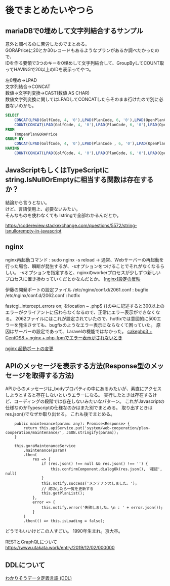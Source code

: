 # 後でまとめたいやつら


## mariaDBで0埋めして文字列結合するサンプル

意外と調べるのに苦労したのでまとめる。  
GORAPriceに20とか30レコードもあるようなプランがあるか調べたかったので、  
IDを作る要領で3つのキーを0埋めして文字列結合して、GroupByしてCOUNT取ってHAVINGで20以上のIDを表示ってやつ。  

左0埋め→LPAD  
文字列結合→CONCAT  
数値→文字列変換→CAST(数値 AS CHAR)  
数値文字列変換に関してはLPADしてCONCATしたらそのまま行けたので別に必要ないのかも。  

``` SQL
SELECT
    CONCAT(LPAD(GolfCode, 4, '0'),LPAD(PlanCode, 6, '0'),LPAD(OpenPlanCode, 6, '0')),
    COUNT(CONCAT(LPAD(GolfCode, 4, '0'),LPAD(PlanCode, 6, '0'),LPAD(OpenPlanCode, 6, '0')))
FROM
    TmOpenPlanGORAPrice
GROUP BY
    CONCAT(LPAD(GolfCode, 4, '0'),LPAD(PlanCode , 6, '0'),LPAD(OpenPlanCode, 6, '0'))
HAVING
    COUNT(CONCAT(LPAD(GolfCode, 4, '0'),LPAD(PlanCode, 6, '0'),LPAD(OpenPlanCode, 6, '0'))) > 30
```


## JavaScriptもしくはTypeScriptにstring.IsNullOrEmptyに相当する関数は存在するか？

結論から言うとない。  
けど、言語使用上、必要ないみたい。  
そんなものを使わなくても !stringで全部わかるんだとか。  

<https://codereview.stackexchange.com/questions/5572/string-isnullorempty-in-javascript>  


## nginx

nginx再起動コマンド : sudo nginx -s reload
→
通常、Webサーバーの再起動を行った場合、瞬断が発生するが、-sオプションをつけることでそれがなくなるらしい。
-sオプションを指定すると、nginxのworkerプロセスが少しずつ新しいプロセスに置き換わっていくだとかなんだとか。
[[nginx]設定の反映](https://qiita.com/WisteriaWave/items/fa2e7f4442aee497fe46)


伊藤の開発ポートの設定ファイル
/etc/nginx/conf.d/2061.conf : bugfix
/etc/nginx/conf.d/2062.conf : hotfix

fastcgi_intercept_errors on;
をlocation ~ \.php$ {}の中に記述すると300以上のエラーがクライアントに伝わらなくなるので、正常にエラー表示ができなくなる。
2062ファイルにはこれが設定されていたので、hotfixでは意図的に500エラーを発生させても、bugfixのようなエラー表示にならなくて困っていた。
原因はサーバーの設定であって、Laravelの機能ではなかった。
[cakephp3 + CentOS8 + nginx + php-fpmでエラー表示がされないとき](https://blog.supersonico.info/archives/4277/)


[nginx 起動ポートの変更](https://qiita.com/Watercat3/items/38b2bac5fa70b232bee3)


## APIのメッセージを表示する方法(Response型のメッセージを取得する方法)

APIからのメッセージは_bodyプロパティの中にあるみたいが、素直にアクセスしようとすると存在しないというエラーになる。
実行したときは存在するけど、コーディングの段階では存在しないみたいなパターン。
これがJavascriptの仕様なのかTypescriptの仕様なのかはまた別でまとめる。
取り出すときはres.json()でなぜか取り出せる。
これも後でまとめる。

``` TS
    public maintenance(param: any): Promise<Response> {
        return this.apiService.put('system/web-cooperation/plan-cooperation/maintenance/', JSON.stringify(param));
    }
    
    this.goraMaintenanceService
        .maintenance(param)
        .then(
            res => {
                if (res.json() !== null && res.json() !== '') {
                    this.confirmComponent.dialogOk(res.json(), '確認', null)
                }
                this.notify.success('メンテナンスしました。');
                // 成功したら一覧を更新する
                this.getPlanList();
            },
            error => {
                this.notify.error('失敗しました。\n : ' + error.json());
            }
        )
        .then(() => this.isLoading = false);

```


どうでもいいけどこの人すごい。
1990年生まれ。京大卒。

RESTとGraphQLについて
<https://www.utakata.work/entry/2019/12/02/000000>


## DDLについて

[わかりそうデータ定義言語 (DDL)](https://wa3.i-3-i.info/word15639.html)
